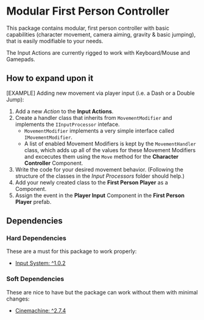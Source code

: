 # Modular First Person Controller

This package contains modular, first person controller with basic capabilities (character movement, camera aiming, gravity & basic jumping), that is easily modifiable to your needs.

The Input Actions are currently rigged to work with Keyboard/Mouse and Gamepads.

## How to expand upon it

[EXAMPLE] Adding new movement via player input (i.e. a Dash or a Double Jump):

1. Add a new _Action_ to the **Input Actions**.
2. Create a handler class that inherits from `MovementModifier` and implements the `IInputProcessor` inteface.
   - `MovementModifier` implements a very simple interface called `IMovementModifier`.
   - A list of enabled Movement Modifiers is kept by the `MovementHandler` class, which adds up all of the values for these Movement Modifiers and excecutes them using the `Move` method for the **Character Controller** Component.
3. Write the code for your desired movement behavior. (Following the structure of the classes in the _Input Processors_ folder should help.)
4. Add your newly created class to the **First Person Player** as a Component.
5. Assign the event in the **Player Input** Component in the **First Person Player** prefab.

## Dependencies

### Hard Dependencies

These are a must for this package to work properly:

- [Input System: ^1.0.2](https://docs.unity3d.com/Packages/com.unity.inputsystem@1.0/manual/QuickStartGuide.html)

### Soft Dependencies

These are nice to have but the package can work without them with minimal changes:

- [Cinemachine: ^2.7.4](https://docs.unity3d.com/Packages/com.unity.cinemachine@2.7/manual/index.html)

